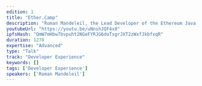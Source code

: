 ```yaml
---
edition: 1
title: "Ether.Camp"
description: "Roman Mandeleil, the Lead Developer of the Ethereum Java client shows off Ether.Camp, a block explorer, IDE and Hackathon Manager on Microsoft's Azure Cloud. http://hack.ether.camp/ http://frontier.ether.camp/"
youtubeUrl: "https://youtu.be/uNnshJQF4x8"
ipfsHash: "QmW7mHbw7bvpuht2NGeFYRJG6doTxgrJXT2zWxfJkbfxqR"
duration: 1278
expertise: "Advanced"
type: "Talk"
track: "Developer Experience"
keywords: []
tags: ['Developer Experience']
speakers: ['Roman Mandeleil']
---
```

